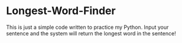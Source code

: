 # Longest-Word-Finder
This is just a simple code written to practice my Python. Input your sentence and the system will return the longest word in the sentence!
